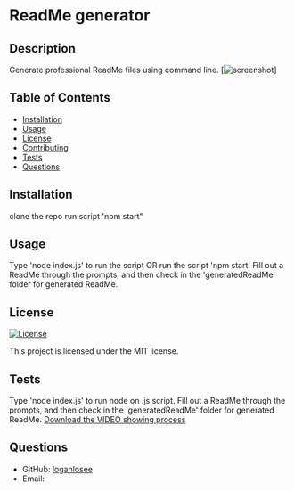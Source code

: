 # ReadMe generator

## Description
Generate professional ReadMe files using command line.
[![screenshot](./screenshots/Screenshot%202023-10-25%20at%209.47.39 AM.png)]

## Table of Contents
- [Installation](#installation)
- [Usage](#usage)
- [License](#license)
- [Contributing](#contributing)
- [Tests](#tests)
- [Questions](#questions)

## Installation
clone the repo
run script 'npm start"

## Usage
Type 'node index.js' to run the script OR run the script 'npm start' Fill out a ReadMe through the prompts, and then check in the 'generatedReadMe' folder for generated ReadMe.

## License
[![License](https://img.shields.io/badge/License-MIT-brightgreen)](https://opensource.org/licenses/MIT)

This project is licensed under the MIT license.


## Tests
Type 'node index.js' to run node on .js script. Fill out a ReadMe through the prompts, and then check in the 'generatedReadMe' folder for generated ReadMe.
[Download the VIDEO showing process](./screenshots/Screen%20Recording%202023-10-25%20at%209.42.53 AM.mov)

## Questions
- GitHub: [loganlosee](https://github.com/loganlosee)
- Email: <a href="logan.losee99@gmail.com">
